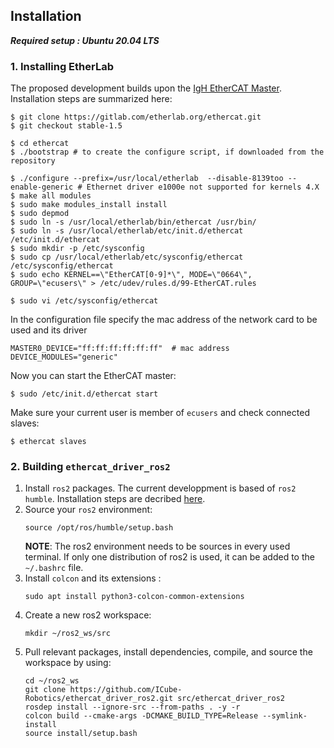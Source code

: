 ## Installation
***Required setup : Ubuntu 20.04 LTS***

### 1. Installing EtherLab
The proposed development builds upon the [IgH EtherCAT Master](https://etherlab.org/en/ethercat/). Installation steps are summarized here:
```shell
$ git clone https://gitlab.com/etherlab.org/ethercat.git
$ git checkout stable-1.5
```
```shell
$ cd ethercat
$ ./bootstrap # to create the configure script, if downloaded from the repository

$ ./configure --prefix=/usr/local/etherlab  --disable-8139too --enable-generic # Ethernet driver e1000e not supported for kernels 4.X
$ make all modules
$ sudo make modules_install install
$ sudo depmod
$ sudo ln -s /usr/local/etherlab/bin/ethercat /usr/bin/
$ sudo ln -s /usr/local/etherlab/etc/init.d/ethercat /etc/init.d/ethercat
$ sudo mkdir -p /etc/sysconfig
$ sudo cp /usr/local/etherlab/etc/sysconfig/ethercat /etc/sysconfig/ethercat
$ sudo echo KERNEL==\"EtherCAT[0-9]*\", MODE=\"0664\", GROUP=\"ecusers\" > /etc/udev/rules.d/99-EtherCAT.rules

$ sudo vi /etc/sysconfig/ethercat
```
In the configuration file specify the mac address of the network card to be used and its driver
```shell
MASTER0_DEVICE="ff:ff:ff:ff:ff:ff"  # mac address
DEVICE_MODULES="generic"
```

Now you can start the EtherCAT master:
```shell
$ sudo /etc/init.d/ethercat start
```
Make sure your current user is member of `ecusers` and check connected slaves:
```shell
$ ethercat slaves
```

### 2. Building `ethercat_driver_ros2`
1.  Install `ros2` packages. The current developpment is based of `ros2 humble`. Installation steps are decribed [here](https://docs.ros.org/en/humble/Installation.html).
2. Source your `ros2` environment:
    ```shell
    source /opt/ros/humble/setup.bash
    ```
    **NOTE**: The ros2 environment needs to be sources in every used terminal. If only one distribution of ros2 is used, it can be added to the `~/.bashrc` file.
3. Install `colcon` and its extensions :
    ```shell
    sudo apt install python3-colcon-common-extensions
     ```
3. Create a new ros2 workspace:
    ```shell
    mkdir ~/ros2_ws/src
    ```
4. Pull relevant packages, install dependencies, compile, and source the workspace by using:
    ```shell
    cd ~/ros2_ws
    git clone https://github.com/ICube-Robotics/ethercat_driver_ros2.git src/ethercat_driver_ros2
    rosdep install --ignore-src --from-paths . -y -r
    colcon build --cmake-args -DCMAKE_BUILD_TYPE=Release --symlink-install
    source install/setup.bash
    ```
